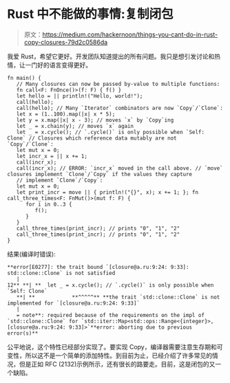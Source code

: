 # Rust 中不能做的事情:复制闭包

> 原文：<https://medium.com/hackernoon/things-you-cant-do-in-rust-copy-closures-79d2c0586da>

我爱 Rust，希望它更好。开发团队知道提出的所有问题。我只是想引发讨论和热情，让一门好的语言变得更好。

```
fn main() {
   // Many closures can now be passed by-value to multiple functions:
   fn call<F: FnOnce()>(f: F) { f() }
   let hello = || println!("Hello, world!");
   call(hello);
   call(hello); // Many `Iterator` combinators are now `Copy`/`Clone`:
   let x = (1..100).map(|x| x * 5);
   let y = x.map(|x| x - 3); // moves `x` by `Copy`ing
   let _ = x.chain(y); // moves `x` again
   let _ = x.cycle(); // `.cycle()` is only possible when `Self: Clone` // Closures which reference data mutably are not `Copy`/`Clone`:
   let mut x = 0;
   let incr_x = || x += 1;
   call(incr_x);
   call(incr_x); // ERROR: `incr_x` moved in the call above. // `move` closures implement `Clone`/`Copy` if the values they capture
   // implement `Clone`/`Copy`:
   let mut x = 0;
   let print_incr = move || { println!("{}", x); x += 1; }; fn call_three_times<F: FnMut()>(mut f: F) {
      for i in 0..3 {
         f();
      }
   }
   call_three_times(print_incr); // prints "0", "1", "2"
   call_three_times(print_incr); // prints "0", "1", "2"
}
```

结果(编译时错误):

```
**error[E0277]: the trait bound `[closure@a.ru:9:24: 9:33]: std::clone::Clone` is not satisfied
   |
12** **| **  let _ = x.cycle(); // `.cycle()` is only possible when `Self: Clone`
   **| **            **^^^^^** **the trait `std::clone::Clone` is not implemented for `[closure@a.ru:9:24: 9:33]`
   |
   = note**: required because of the requirements on the impl of `std::clone::Clone` for `std::iter::Map<std::ops::Range<{integer}>, [closure@a.ru:9:24: 9:33]>`**error: aborting due to previous error(s)**
```

公平地说，这个特性已经部分实现了。要实现 Copy，编译器需要注意生存期和可变性，所以这不是一个简单的添加特性。到目前为止，已经介绍了许多常见的情况，但是正如 RFC (2132)示例所示，还有很长的路要走。目前，这是闭包的又一个缺陷。